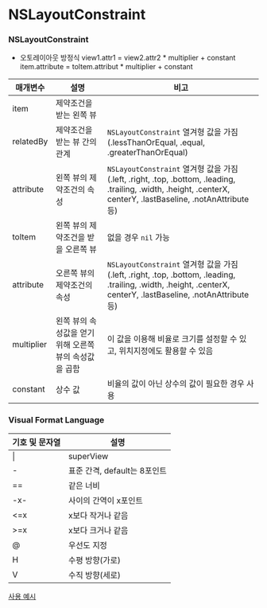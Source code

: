 # NSLayoutConstraint

### NSLayoutConstraint
- 오토레이아웃 방정식
    view1.attr1 = view2.attr2 * multiplier + constant
    item.attribute = toltem.attribut * multiplier +  constant

매개변수|설명|비고
---|---|---
item|제약조건을 받는 왼쪽 뷰|
relatedBy|제약조건을 받는 뷰 간의 관계|`NSLayoutConstraint` 열겨형 값을 가짐 <br> (.lessThanOrEqual, .equal, .greaterThanOrEqual)
attribute|왼쪽 뷰의 제약조건의 속성|`NSLayoutConstraint` 열겨형 값을 가짐 <br> (.left, .right, .top, .bottom, .leading, .trailing, .width, .height, .centerX, centerY, .lastBaseline, .notAnAttribute 등)
toltem|왼쪽 뷰의 제약조건을 받을 오른쪽 뷰|없을 경우 `nil` 가능
attribute|오른쪽 뷰의 제약조건의 속성|`NSLayoutConstraint` 열겨형 값을 가짐 <br> (.left, .right, .top, .bottom, .leading, .trailing, .width, .height, .centerX, centerY, .lastBaseline, .notAnAttribute 등)
multiplier|왼쪽 뷰의 속성값을 얻기 위해 오른쪽 뷰의 속성값을 곱함|이 값을 이용해 비율로 크기를  설정할 수 있고, 위치지정에도 활용할 수 있음
constant|상수 값|비율의 값이 아닌 상수의 값이 필요한 경우 사용

### Visual Format Language

기호 및 문자열| 설명
---|---
\||superView
\-|표준 간격, default는 8포인트
==|같은 너비
-x-|사이의 간역이 x포인트
<=x|x보다 작거나 같음
\>=x|x보다 크거나 같음
@|우선도 지정
H|수평 방향(가로)
V|수직 방향(세로)

[사용 예시](https://www.edwith.org/boostcourse-ios/lecture/16849/)